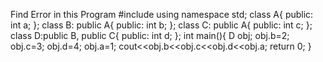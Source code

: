 Find Error in this Program
#include <iostream> 
using namespace std; 
class A{ 
public:
	int a;
};
class B: public A{ 
public:
	int b;
};
class C: public A{ 
public:
	int c;
};  
class D:public B, public C{ 
public:
	int d;
};
int main(){
 D obj;
 obj.b=2;
 obj.c=3;
 obj.d=4;
 obj.a=1;
 cout<<obj.b<<obj.c<<obj.d<<obj.a;
 return 0; }
 
